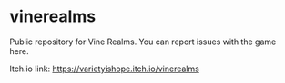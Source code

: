 # vinerealms
Public repository for Vine Realms. You can report issues with the game here.  

Itch.io link: https://varietyishope.itch.io/vinerealms


